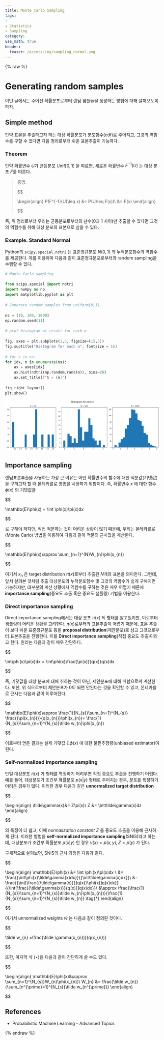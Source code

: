 ```yaml
---
title: Monte Carlo Sampling
tags:
- 
- Statistics
- Sampling
category: 
use_math: true
header: 
  teaser: /assets/img/sampling_normal.png
---
```

{% raw %}
# Generating random samples

이번 글에서는 주어진 확률분포로부터 랜덤 샘플들을 생성하는 방법에 대해 살펴보도록 하자. 

## Simple method

만약 표본을 추출하고자 하는 대상 확률분포가 분포함수(cdf)로 주어지고, 그것의 역함수를 구할 수 있다면 다음 정리로부터 쉬운 표본추출이 가능하다.

### Theorem
만약 확률변수 $U$가 균등분포 $\mathrm{Unif}[0,1]$ 을 따르면, 새로운 확률변수 $F^{-1}(U)$ 는 대상 분포 $F$를 따른다.

> 증명.
> 
> 
> $$
> 
> \begin{align}
> P(F^{-1}(U)\leq x) &= P(U\leq F(x))\\
> &= F(x)
> \end{align} 
> 
> 
> $$
> 


즉, 위 정리로부터 우리는 균등분포로부터의 난수(0과 1 사이)만 추출할 수 있다면 그것의 역함수를 취해 대상 분포의 표본으로 삼을 수 있다.

### Example. Standard Normal

Python의 `scipy.special.ndtri` 는 표준정규분포 $N(0,1)$ 의 누적분포함수의 역함수를 제공한다. 이를 이용하여 다음과 같이 표준정규분포로부터의 random sampling을 수행할 수 있다.

```python
# Monte Carlo sampling

from scipy.special import ndtri
import numpy as np 
import matplotlib.pyplot as plt

# Generate random samples from uniform[0,1]

ns = [10, 100, 1000]
np.random.seed(11)

# plot histogram of result for each n

fig, axes = plt.subplots(1,3, figsize=(15,5))
fig.suptitle("Histogram for each n", fontsize = 15)

# for n in ns:
for idx, n in enumerate(ns):
    ax = axes[idx]
    ax.hist(ndtri(np.random.rand(n)), bins=20)
    ax.set_title(f"N = {n}")

fig.tight_layout()
plt.show()

```

![](/assets/img/sampling_normal.png)

## Importance sampling

 랜덤표본추출을 사용하는 가장 큰 이유는 어떤 확률변수의 함수에 대한 적분값(기댓값)을 구하고자 할 때 몬테카를로 방법을 사용하기 위함이다. 즉, 확률변수 $x$ 에 대한 함수 $\phi(x)$ 의 기댓값을 

$$

\mathbb{E}\phi(x) = \int \phi(x)\pi(x)dx


$$

로 구해야 하지만, 직접 적분하는 것이 어려운 상황이 많기 때문에, 우리는 몬테카를로(Monte Carlo) 방법을 이용하여 다음과 같이 적분의 근사값을 계산한다.

$$

\mathbb{E}\phi(x)\approx \sum_{n=1}^{N}W_{n}\phi(x_{n})


$$

여기서 $x_n$ 은 target distribution $\pi(x)$로부터 추출된 $N$개의 표본을 의미한다. 그런데, 앞서 살펴본 것처럼 추출 대상분포의 누적분포함수 및 그것의 역함수가 쉽게 구해지면 가능하지만, 대부분의 계산 상황에서 역함수를 구하는 것은 매우 어렵기 때문에 **importance sampling**(중요도 추출 혹은 중요도 샘플링) 기법을 이용한다.
### Direct importance sampling

Direct importance sampling에서는 대상 분포 $\pi(x)$ 의 형태를 알고있지만, 이로부터 샘플링이 어려운 상황을 고려한다. $\pi(x)$로부터의 표본추출이 어렵기 때문에, 표본 추출이 보다 쉬운 표준정규분포 등을 **proposal distribution**(제안분포)로 삼고 그것으로부터 표본추출을 진행한다. 이를 **Direct importance sampling**(직접 중요도 추출)이라고 한다. 원리는 다음과 같이 매우 간단하다.


$$

\int\phi(x)\pi(x)dx = \int\phi(x)\frac{\pi(x)}{q(x)}q(x)dx


$$

즉, 기댓값을 대상 분포에 대해 취하는 것이 아닌, 제안분포에 대해 취함으로써 계산한다. 또한, 위 식으로부터 제안분포가 $0$이 되면 안된다는 것을 확인할 수 있고, 몬테카를로 근사는 다음과 같이 이루어진다.


$$

\mathbb{E}\phi(x)\approx \frac{1}{N_{s}}\sum_{n=1}^{N_{s}} \frac{{\pi(x_{n})}}{q(x_{n})}\phi(x_{n})= \frac{1}{N_{s}}\sum_{n=1}^{N_{s}}\tilde w_{n}\phi(x_{n})


$$

이로부터 얻은 결과는 실제 기댓값 $\mathbb{E}\phi(x)$ 에 대한 불편추정량(unbiased estimator)이 된다.

### Self-normalized importance sampling

만일 대상분포 $\pi(x)$ 가 형태를 특정하기 어려우면 직접 중요도 추출을 진행하기 어렵다. 예를 들어, 대상분포가 조건부 확률분포 $p(x\vert y)$ 형태로 주어지는 경우, 분포를 특정하기 어려운 경우가 많다. 이러한 경우 다음과 같은 **unnormalized target distribution**

$$

\begin{align}
\tilde\gamma(x)&= Z\pi(x)\\
Z &= \int\tilde\gamma(x)dz
\end{align}


$$

의 특정이 더 쉽고, 이때 *normalization constant* $Z$ 를 중요도 추출을 이용해 근사하게 된다. 이러한 방법을 **self-normalized importance sampling**(SNIS)라고 하는데, 대상분포가 조건부 확률분포 $p(x\vert y)$ 인 경우 $\tilde\gamma(x)=p(x,y),Z=p(y)$ 가 된다.

구체적으로 살펴보면, SNIS의 근사 과정은 다음과 같다.

$$

\begin{align}
\mathbb{E}\phi(x) &= \int \phi(x)\pi(x)dx \\
&= \frac{{\int\phi(x)\tilde\gamma(x)dx}}{{\int\tilde\gamma(x)dx}}\\
&= \frac{{\int[\frac{{\tilde\gamma(x)}}{q(x)}\phi(x)]q(x)dx}}{{\int[\frac{{\tilde\gamma(x)}}{q(x)}]q(x)dx}}\\
&\approx \frac{\frac{1}{N_{s}}\sum_{n=1}^{N_{s}}\tilde w_{n}\phi(x_{n})}{\frac{1}{N_{s}}\sum_{n=1}^{N_{s}}\tilde w_{n}} \tag{*}
\end{align}


$$

여기서 unnormalized weights $\tilde w$ 는 다음과 같이 정의된 것이다.


$$

\tilde w_{n} =\frac{\tilde \gamma(x_{n})}{q(x_{n})}


$$

또한, 마지막 식 ($\star$)을 다음과 같이 간단하게 쓸 수도 있다.


$$

\begin{align}
\mathbb{E}\phi(x)&\approx \sum_{n=1}^{N_{s}}W_{n}\phi(x_{n})\\
W_{n} &= \frac{\tilde w_{n}}{\sum_{n^{\prime}=1}^{N_{s}}\tilde w_{n^{\prime}}}
\end{align}


$$

## References

- Probabilistic Machine Learning - Advanced Topics

{% endraw %}